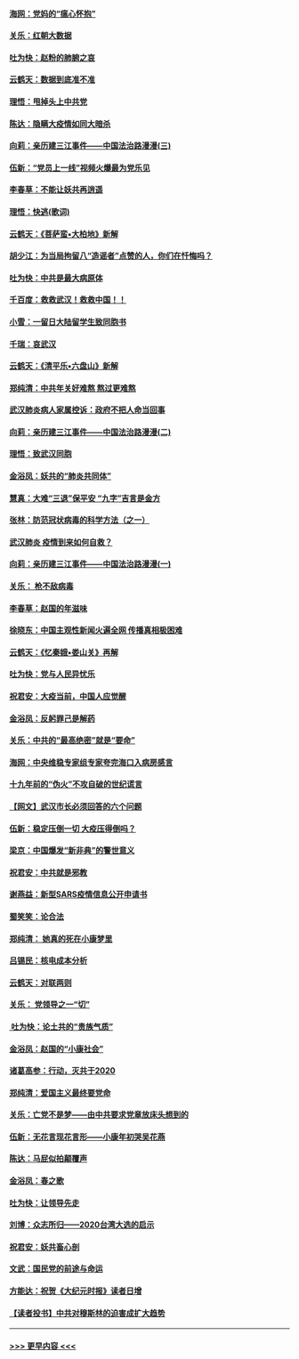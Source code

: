 #### [海网：党妈的“瘟心怀抱”](../pages/nsc993/n11840740.md?t=02031555) 
#### [关乐：红朝大数据](../pages/nsc993/n11840675.md?t=02031555) 
#### [吐为快：赵粉的肺腑之哀](../pages/nsc993/n11840618.md?t=02031555) 
#### [云鹤天：数据到底准不准](../pages/nsc993/n11840325.md?t=02031555) 
#### [理悟：甩掉头上中共党](../pages/nsc993/n11838826.md?t=02031555) 
#### [陈达：隐瞒大疫情如同大暗杀](../pages/nsc993/n11838771.md?t=02031555) 
#### [向莉：亲历建三江事件——中国法治路漫漫(三)](../pages/nsc993/n11831825.md?t=02031555) 
#### [伍新：“党员上一线”视频火爆最为党乐见](../pages/nsc993/n11838200.md?t=02031555) 
#### [李春草：不能让妖共再逍遥](../pages/nsc993/n11838102.md?t=02031555) 
#### [理悟：快逃(歌词)](../pages/nsc993/n11838083.md?t=02031555) 
#### [云鹤天：《菩萨蛮▪大柏地》新解](../pages/nsc993/n11838059.md?t=02031555) 
#### [胡少江：为当局拘留八“造谣者”点赞的人，你们在忏悔吗？](../pages/nsc993/n11836801.md?t=02031555) 
#### [吐为快：中共是最大病原体](../pages/nsc993/n11836748.md?t=02031555) 
#### [千百度：救救武汉！救救中国！！](../pages/nsc993/n11836145.md?t=02031555) 
#### [小雪：一留日大陆留学生致同胞书](../pages/nsc993/n11834624.md?t=02031555) 
#### [千瑞：哀武汉](../pages/nsc993/n11833647.md?t=02031555) 
#### [云鹤天：《清平乐▪六盘山》新解](../pages/nsc993/n11833611.md?t=02031555) 
#### [郑纯清：中共年关好难熬 熬过更难熬](../pages/nsc993/n11833489.md?t=02031555) 
#### [武汉肺炎病人家属控诉：政府不把人命当回事](../pages/nsc993/n11833205.md?t=02031555) 
#### [向莉：亲历建三江事件——中国法治路漫漫(二)](../pages/nsc993/n11829102.md?t=02031555) 
#### [理悟：致武汉同胞](../pages/nsc993/n11831522.md?t=02031555) 
#### [金浴凤：妖共的“肺炎共同体”](../pages/nsc993/n11829448.md?t=02031555) 
#### [慧真：大难“三退”保平安 “九字”吉言是金方](../pages/nsc993/n11829501.md?t=02031555) 
#### [张林：防范冠状病毒的科学方法（之一）](../pages/nsc993/n11828618.md?t=02031555) 
#### [武汉肺炎 疫情到来如何自救？](../pages/nsc993/n11827632.md?t=02031555) 
#### [向莉：亲历建三江事件——中国法治路漫漫(一)](../pages/nsc993/n11827190.md?t=02031555) 
#### [关乐： 枪不敌病毒](../pages/nsc993/n11826746.md?t=02031555) 
#### [李春草：赵国的年滋味](../pages/nsc993/n11826321.md?t=02031555) 
#### [徐晓东：中国主观性新闻火遍全网 传播真相极困难](../pages/nsc993/n11826508.md?t=02031555) 
#### [云鹤天：《忆秦娥▪娄山关》再解](../pages/nsc993/n11824682.md?t=02031555) 
#### [吐为快：党与人民异忧乐](../pages/nsc993/n11824660.md?t=02031555) 
#### [祝君安：大疫当前，中国人应觉醒](../pages/nsc993/n11821946.md?t=02031555) 
#### [金浴凤：反躬罪己是解药](../pages/nsc993/n11820280.md?t=02031555) 
#### [关乐：中共的“最高绝密”就是“要命”](../pages/nsc993/n11816946.md?t=02031555) 
#### [海网：中央维稳专家组专家夸完海口入病房感言](../pages/nsc993/n11815138.md?t=02031555) 
#### [十九年前的“伪火”不攻自破的世纪谎言](../pages/nsc993/n11813238.md?t=02031555) 
#### [【网文】武汉市长必须回答的六个问题](../pages/nsc993/n11813848.md?t=02031555) 
#### [伍新：稳定压倒一切 大疫压得倒吗？](../pages/nsc993/n11812634.md?t=02031555) 
#### [梁京：中国爆发“新非典”的警世意义](../pages/nsc993/n11812554.md?t=02031555) 
#### [祝君安：中共就是邪教](../pages/nsc993/n11812431.md?t=02031555) 
#### [谢燕益：新型SARS疫情信息公开申请书](../pages/nsc993/n11808840.md?t=02031555) 
#### [蜀笑笑：论合法](../pages/nsc993/n11808064.md?t=02031555) 
#### [郑纯清： 她真的死在小康梦里](../pages/nsc993/n11806623.md?t=02031555) 
#### [吕锡民：核电成本分析](../pages/nsc993/n11806284.md?t=02031555) 
#### [云鹤天：对联两则](../pages/nsc993/n11805957.md?t=02031555) 
#### [关乐： 党领导之一“切”](../pages/nsc993/n11804505.md?t=02031555) 
#### [ 吐为快：论土共的“贵族气质”](../pages/nsc993/n11804490.md?t=02031555) 
#### [金浴凤：赵国的“小康社会”](../pages/nsc993/n11804452.md?t=02031555) 
#### [诸葛高参：行动，灭共于2020](../pages/nsc993/n11804120.md?t=02031555) 
#### [郑纯清：爱国主义最终要党命](../pages/nsc993/n11802197.md?t=02031555) 
#### [关乐：亡党不是梦——由中共要求党章放床头想到的](../pages/nsc993/n11802156.md?t=02031555) 
#### [伍新：无花言现花言形——小康年初哭吴花燕](../pages/nsc993/n11800044.md?t=02031555) 
#### [陈达：马屁似拍颠覆声](../pages/nsc993/n11800010.md?t=02031555) 
#### [金浴凤：春之歌](../pages/nsc993/n11797687.md?t=02031555) 
#### [吐为快：让领导先走](../pages/nsc993/n11797512.md?t=02031555) 
#### [刘博：众志所归——2020台湾大选的启示](../pages/nsc993/n11796878.md?t=02031555) 
#### [祝君安：妖共畜心剖](../pages/nsc993/n11794273.md?t=02031555) 
#### [文武：国民党的前途与命运](../pages/nsc993/n11794198.md?t=02031555) 
#### [方能达：祝贺《大纪元时报》读者日增](../pages/nsc993/n11793807.md?t=02031555) 
#### [【读者投书】中共对穆斯林的迫害成扩大趋势](../pages/nsc993/n11791371.md?t=02031555) 

----
#### [ >>> 更早内容 <<< ](../indexes/nsc993-earlier.md)
